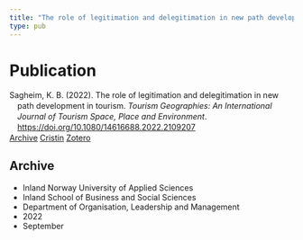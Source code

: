 ```yaml
---
title: "The role of legitimation and delegitimation in new path development in tourism"
type: pub
---
```

<h1>Publication</h1>
<article id="csl-bib-container-TRIMAM5L" class="csl-bib-container">
  <div class="csl-bib-body" style="line-height: 1.35; padding-left: 1em; text-indent:-1em;">
  <div class="csl-entry">Sagheim, K. B. (2022). The role of legitimation and delegitimation in new path development in tourism. <i>Tourism Geographies: An International Journal of Tourism Space, Place and Environment</i>. <a href="https://doi.org/10.1080/14616688.2022.2109207">https://doi.org/10.1080/14616688.2022.2109207</a></div>
</div>
  <div class="csl-bib-buttons">
    <a href="#taxonomy-article-TRIMAM5L" class="csl-bib-button">Archive</a>
    <a href="https://app.cristin.no/results/show.jsf?id=2050230" alt="Cristin URL" class="csl-bib-button">Cristin</a>
    <a href="http://zotero.org/groups/5022929/items/TRIMAM5L" alt="Zotero URL" class="csl-bib-button">Zotero</a>
  </div>
  <div id="csl-bib-meta-container-TRIMAM5L"></div>
</article>
<div id="csl-bib-meta-TRIMAM5L" class="csl-bib-meta">
  <article id="taxonomy-article-TRIMAM5L" class="taxonomy-article">
    <h1>Archive</h1>
    <ul>
      <li>Inland Norway University of Applied Sciences</li>
      <li>Inland School of Business and Social Sciences</li>
      <li>Department of Organisation, Leadership and Management</li>
      <li>2022</li>
      <li>September</li>
    </ul>
  </article>
</div>
